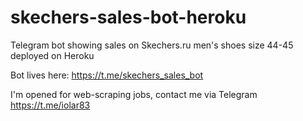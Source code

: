 # skechers-sales-bot-heroku
 Telegram bot showing sales on Skechers.ru men's shoes size 44-45 deployed on Heroku

Bot lives here: https://t.me/skechers_sales_bot

I'm opened for web-scraping jobs, contact me via Telegram https://t.me/iolar83
